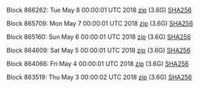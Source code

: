 Block 866262: Tue May  8 00:00:01 UTC 2018 [zip](https://dash-bootstrap.ams3.digitaloceanspaces.com/mainnet/2018-05-08/bootstrap.dat.zip) (3.6G) [SHA256](https://dash-bootstrap.ams3.digitaloceanspaces.com/mainnet/2018-05-08/sha256.txt)

Block 865709: Mon May  7 00:00:01 UTC 2018 [zip](https://dash-bootstrap.ams3.digitaloceanspaces.com/mainnet/2018-05-07/bootstrap.dat.zip) (3.6G) [SHA256](https://dash-bootstrap.ams3.digitaloceanspaces.com/mainnet/2018-05-07/sha256.txt)

Block 865160: Sun May  6 00:00:01 UTC 2018 [zip](https://dash-bootstrap.ams3.digitaloceanspaces.com/mainnet/2018-05-06/bootstrap.dat.zip) (3.6G) [SHA256](https://dash-bootstrap.ams3.digitaloceanspaces.com/mainnet/2018-05-06/sha256.txt)

Block 864609: Sat May  5 00:00:01 UTC 2018 [zip](https://dash-bootstrap.ams3.digitaloceanspaces.com/mainnet/2018-05-05/bootstrap.dat.zip) (3.6G) [SHA256](https://dash-bootstrap.ams3.digitaloceanspaces.com/mainnet/2018-05-05/sha256.txt)

Block 864066: Fri May  4 00:00:01 UTC 2018 [zip](https://dash-bootstrap.ams3.digitaloceanspaces.com/mainnet/2018-05-04/bootstrap.dat.zip) (3.6G) [SHA256](https://dash-bootstrap.ams3.digitaloceanspaces.com/mainnet/2018-05-04/sha256.txt)

Block 863519: Thu May  3 00:00:02 UTC 2018 [zip](https://dash-bootstrap.ams3.digitaloceanspaces.com/mainnet/2018-05-03/bootstrap.dat.zip) (3.6G) [SHA256](https://dash-bootstrap.ams3.digitaloceanspaces.com/mainnet/2018-05-03/sha256.txt)
